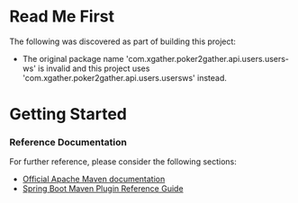 # Read Me First
The following was discovered as part of building this project:

* The original package name 'com.xgather.poker2gather.api.users.users-ws' is invalid and this project uses 'com.xgather.poker2gather.api.users.usersws' instead.

# Getting Started

### Reference Documentation
For further reference, please consider the following sections:

* [Official Apache Maven documentation](https://maven.apache.org/guides/index.html)
* [Spring Boot Maven Plugin Reference Guide](https://docs.spring.io/spring-boot/docs/2.2.4.RELEASE/maven-plugin/)

